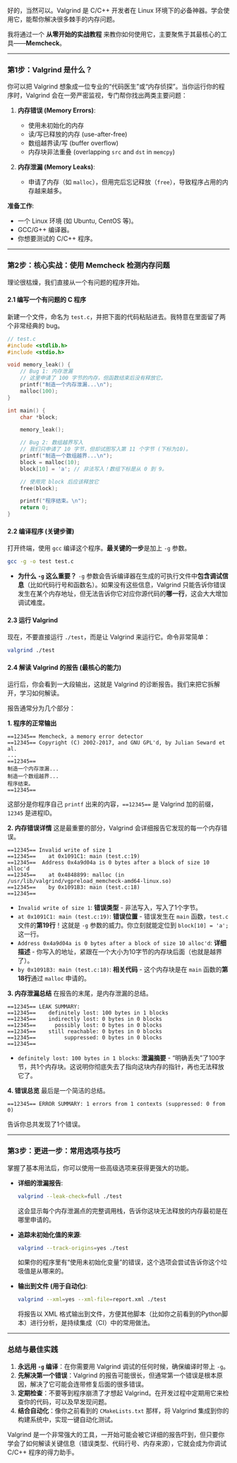 好的，当然可以。Valgrind 是 C/C++ 开发者在 Linux 环境下的必备神器。学会使用它，能帮你解决很多棘手的内存问题。

我将通过一个 **从零开始的实战教程** 来教你如何使用它，主要聚焦于其最核心的工具——**Memcheck**。

-----

### 第1步：Valgrind 是什么？

你可以把 Valgrind 想象成一位专业的“代码医生”或“内存侦探”。当你运行你的程序时，Valgrind 会在一旁严密监视，专门帮你找出两类主要问题：

1.  **内存错误 (Memory Errors)**:

      * 使用未初始化的内存
      * 读/写已释放的内存 (use-after-free)
      * 数组越界读/写 (buffer overflow)
      * 内存块非法重叠 (overlapping `src` and `dst` in `memcpy`)

2.  **内存泄漏 (Memory Leaks)**:

      * 申请了内存（如 `malloc`），但用完后忘记释放（`free`），导致程序占用的内存越来越多。

**准备工作**:

  * 一个 Linux 环境 (如 Ubuntu, CentOS 等)。
  * GCC/G++ 编译器。
  * 你想要测试的 C/C++ 程序。

-----

### 第2步：核心实战：使用 Memcheck 检测内存问题

理论很枯燥，我们直接从一个有问题的程序开始。

#### 2.1 编写一个有问题的 C 程序

新建一个文件，命名为 `test.c`，并把下面的代码粘贴进去。我特意在里面留了两个非常经典的 bug。

```c
// test.c
#include <stdlib.h>
#include <stdio.h>

void memory_leak() {
    // Bug 1: 内存泄漏
    // 这里申请了 100 字节的内存，但函数结束后没有释放它。
    printf("制造一个内存泄漏...\n");
    malloc(100); 
}

int main() {
    char *block;

    memory_leak();

    // Bug 2: 数组越界写入
    // 我们只申请了 10 字节，但却试图写入第 11 个字节 (下标为10)。
    printf("制造一个数组越界...\n");
    block = malloc(10);
    block[10] = 'a'; // 非法写入！数组下标是从 0 到 9。

    // 使用完 block 后应该释放它
    free(block);

    printf("程序结束。\n");
    return 0;
}
```

#### 2.2 编译程序 (关键步骤)

打开终端，使用 `gcc` 编译这个程序。**最关键的一步**是加上 `-g` 参数。

```bash
gcc -g -o test test.c
```

  * **为什么 `-g` 这么重要？**
    `-g` 参数会告诉编译器在生成的可执行文件中**包含调试信息**（比如代码行号和函数名）。如果没有这些信息，Valgrind 只能告诉你错误发生在某个内存地址，但无法告诉你它对应你源代码的**哪一行**，这会大大增加调试难度。

#### 2.3 运行 Valgrind

现在，不要直接运行 `./test`，而是让 Valgrind 来运行它。命令非常简单：

```bash
valgrind ./test
```

#### 2.4 解读 Valgrind 的报告 (最核心的能力)

运行后，你会看到一大段输出，这就是 Valgrind 的诊断报告。我们来把它拆解开，学习如何解读。

报告通常分为几个部分：

**1. 程序的正常输出**

```
==12345== Memcheck, a memory error detector
==12345== Copyright (C) 2002-2017, and GNU GPL'd, by Julian Seward et al.
...
==12345== 
制造一个内存泄漏...
制造一个数组越界...
程序结束。
==12345== 
```

这部分是你程序自己 `printf` 出来的内容，`==12345==` 是 Valgrind 加的前缀，`12345` 是进程ID。

**2. 内存错误详情**
这是最重要的部分，Valgrind 会详细报告它发现的每一个内存错误。

```
==12345== Invalid write of size 1
==12345==    at 0x1091C1: main (test.c:19)
==12345==  Address 0x4a9d04a is 0 bytes after a block of size 10 alloc'd
==12345==    at 0x4848899: malloc (in /usr/lib/valgrind/vgpreload_memcheck-amd64-linux.so)
==12345==    by 0x1091B3: main (test.c:18)
==12345== 
```

  * `Invalid write of size 1`: **错误类型** - 非法写入，写入了1个字节。
  * `at 0x1091C1: main (test.c:19)`: **错误位置** - 错误发生在 `main` 函数，`test.c` 文件的**第19行**！这就是 `-g` 参数的威力。你立刻就能定位到 `block[10] = 'a';` 这一行。
  * `Address 0x4a9d04a is 0 bytes after a block of size 10 alloc'd`: **详细描述** - 你写入的地址，紧跟在一个大小为10字节的内存块后面（也就是越界了）。
  * `by 0x1091B3: main (test.c:18)`: **相关代码** - 这个内存块是在 `main` 函数的**第18行**通过 `malloc` 申请的。

**3. 内存泄漏总结**
在报告的末尾，是内存泄漏的总结。

```
==12345== LEAK SUMMARY:
==12345==    definitely lost: 100 bytes in 1 blocks
==12345==    indirectly lost: 0 bytes in 0 blocks
==12345==      possibly lost: 0 bytes in 0 blocks
==12345==    still reachable: 0 bytes in 0 blocks
==12345==         suppressed: 0 bytes in 0 blocks
==12345== 
```

  * `definitely lost: 100 bytes in 1 blocks`: **泄漏摘要** - “明确丢失”了100字节，共1个内存块。这说明你彻底失去了指向这块内存的指针，再也无法释放它了。

**4. 错误总览**
最后是一个简洁的总结。

```
==12345== ERROR SUMMARY: 1 errors from 1 contexts (suppressed: 0 from 0)
```

告诉你总共发现了1个错误。

-----

### 第3步：更进一步：常用选项与技巧

掌握了基本用法后，你可以使用一些高级选项来获得更强大的功能。

  * **详细的泄漏报告**:

    ```bash
    valgrind --leak-check=full ./test
    ```

    这会显示每个内存泄漏点的完整调用栈，告诉你这块无法释放的内存最初是在哪里申请的。

  * **追踪未初始化值的来源**:

    ```bash
    valgrind --track-origins=yes ./test
    ```

    如果你的程序里有“使用未初始化变量”的错误，这个选项会尝试告诉你这个垃圾值是从哪来的。

  * **输出到文件 (用于自动化)**:

    ```bash
    valgrind --xml=yes --xml-file=report.xml ./test
    ```

    将报告以 XML 格式输出到文件，方便其他脚本（比如你之前看到的Python脚本）进行分析，是持续集成（CI）中的常用做法。

-----

### 总结与最佳实践

1.  **永远用 `-g` 编译**：在你需要用 Valgrind 调试的任何时候，确保编译时带上 `-g`。
2.  **先解决第一个错误**：Valgrind 的报告可能很长，但通常第一个错误是根本原因，解决了它可能会连带修复后面的很多错误。
3.  **定期检查**：不要等到程序崩溃了才想起 Valgrind。在开发过程中定期用它来检查你的代码，可以及早发现问题。
4.  **结合自动化**：像你之前看到的 `CMakeLists.txt` 那样，将 Valgrind 集成到你的构建系统中，实现一键自动化测试。

Valgrind 是一个非常强大的工具，一开始可能会被它详细的报告吓到，但只要你学会了如何解读关键信息（错误类型、代码行号、内存来源），它就会成为你调试 C/C++ 程序的得力助手。